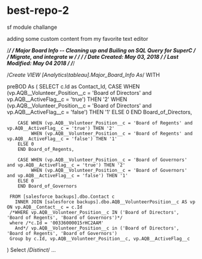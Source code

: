 # best-repo-2
sf module challange

adding some custom content from my favorite text editor

/**********************************************************************************************************************/
/*  Major Board Info -- Cleaning up and Builing on SQL Query for SuperC                                               */
/*  Migrate, and integrate w                                                                                          */
/*                                                                                                                    */
/*  Date Created:  May 03, 2018                                                                                       */
/*  Last Modified: May 04 2018                                                                                        */
/**********************************************************************************************************************/


/*Create VIEW [Analytics\tableau].Major_Board_Info As*/
  WITH

  preBOD As (
  SELECT
        c.Id as Contact_Id,
        CASE WHEN (vp.AQB__Volunteer_Position__c = 'Board of Directors' and vp.AQB__ActiveFlag__c = 'true') THEN '2'
             WHEN (vp.AQB__Volunteer_Position__c = 'Board of Directors' and vp.AQB__ActiveFlag__c = 'false') THEN '1'
        ELSE 0
        END Board_of_Directors,

        CASE WHEN (vp.AQB__Volunteer_Position__c = 'Board of Regents' and vp.AQB__ActiveFlag__c = 'true') THEN '2'
             WHEN (vp.AQB__Volunteer_Position__c = 'Board of Regents' and vp.AQB__ActiveFlag__c = 'false') THEN '1'
        ELSE 0
        END Board_of_Regents,

        CASE WHEN (vp.AQB__Volunteer_Position__c = 'Board of Governors' and vp.AQB__ActiveFlag__c = 'true') THEN '2'
             WHEN (vp.AQB__Volunteer_Position__c = 'Board of Governors' and vp.AQB__ActiveFlag__c = 'false') THEN '1'
        ELSE 0
        END Board_of_Governors

     FROM [salesforce backups].dbo.Contact c
       INNER JOIN [salesforce backups].dbo.AQB__VolunteerPosition__c AS vp ON vp.AQB__Contact__c = c.Id
     /*WHERE vp.AQB__Volunteer_Position__c IN ('Board of Directors', 'Board of Regents', 'Board of Governors')*/
     where /*c.Id = '00336000015rHC2AAM'
       And*/ vp.AQB__Volunteer_Position__c in ('Board of Directors', 'Board of Regents', 'Board of Governors')
     Group by c.Id, vp.AQB__Volunteer_Position__c, vp.AQB__ActiveFlag__c

  ) Select /*Distinct*/
  ...
